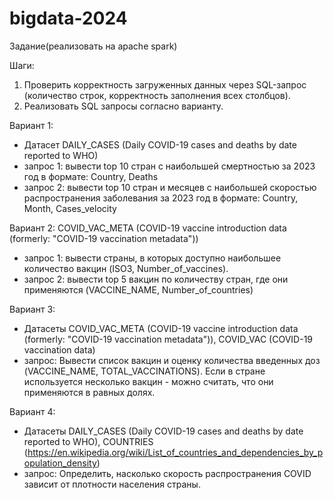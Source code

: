 # bigdata-2024

Задание(реализовать на apache spark)

Шаги:
1. Проверить корректность загруженных данных через SQL-запрос (количество строк, корректность заполнения всех столбцов).
2. Реализовать SQL запросы согласно варианту.


Вариант 1:
- Датасет DAILY_CASES (Daily COVID-19 cases and deaths by date reported to WHO)
- запрос 1: вывести top 10 стран с наибольшей смертностью за 2023 год в формате: Country, Deaths
- запрос 2: вывести top 10 стран и месяцев с наибольшей скоростью распространения заболевания за 2023 год в формате: Country, Month, Cases_velocity

Вариант 2: COVID_VAC_META (COVID-19 vaccine introduction data (formerly: "COVID-19 vaccination metadata"))
- запрос 1: вывести страны, в которых доступно наибольшее количество вакцин (ISO3, Number_of_vaccines).
- запрос 2: вывести top 5 вакцин по количеству стран, где они применяются (VACCINE_NAME, Number_of_countries)

Вариант 3:
- Датасеты 
      COVID_VAC_META (COVID-19 vaccine introduction data (formerly: "COVID-19 vaccination metadata")), 
      COVID_VAC (COVID-19 vaccination data)
- запрос: Вывести список вакцин и оценку количества введенных доз (VACCINE_NAME, TOTAL_VACCINATIONS).
Если в стране используется несколько вакцин - можно считать, что они применяются в равных долях.

Вариант 4: 
- Датасеты DAILY_CASES (Daily COVID-19 cases and deaths by date reported to WHO), COUNTRIES (https://en.wikipedia.org/wiki/List_of_countries_and_dependencies_by_population_density)
- запрос: Определить, насколько скорость распространения COVID зависит от плотности населения страны.

